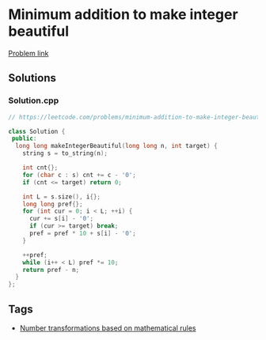 # Minimum addition to make integer beautiful

[Problem link](https://leetcode.com/problems/minimum-addition-to-make-integer-beautiful/)

## Solutions


### Solution.cpp
```cpp
// https://leetcode.com/problems/minimum-addition-to-make-integer-beautiful/

class Solution {
 public:
  long long makeIntegerBeautiful(long long n, int target) {
    string s = to_string(n);

    int cnt{};
    for (char c : s) cnt += c - '0';
    if (cnt <= target) return 0;

    int L = s.size(), i{};
    long long pref{};
    for (int cur = 0; i < L; ++i) {
      cur += s[i] - '0';
      if (cur >= target) break;
      pref = pref * 10 + s[i] - '0';
    }

    ++pref;
    while (i++ < L) pref *= 10;
    return pref - n;
  }
};
```
## Tags

* [Number transformations based on mathematical rules](/Collections/number-transformations-based-on-mathematical-rules.md#number-transformations-based-on-mathematical-rules)
